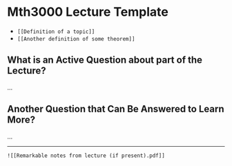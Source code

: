 # Mth3000 Lecture Template

- `[[Definition of a topic]]`
- `[[Another definition of some theorem]]`

## What is an Active Question about part of the Lecture?

…

## Another Question that Can Be Answered to Learn More?

…

---

`![[Remarkable notes from lecture (if present).pdf]]`
